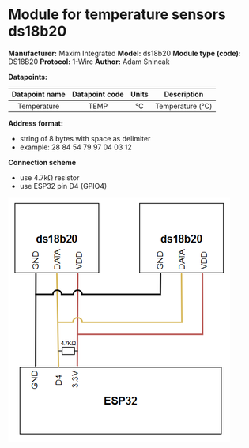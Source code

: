 # Module for temperature sensors ds18b20

**Manufacturer:**  Maxim Integrated
**Model:** ds18b20
**Module type (code):**  DS18B20
**Protocol:** 1-Wire
**Author:** Adam Snincak

**Datapoints:**

| Datapoint name | Datapoint code | Units | Description |
|:-:|:-:|:-:|:-:|
| Temperature | TEMP | °C | Temperature (°C) |


**Address format:**
* string of 8 bytes with space as delimiter
* example: 28 84 54 79 97 04 03 12

**Connection scheme**
* use 4.7kΩ resistor
* use ESP32 pin D4 (GPIO4)

![](scheme.PNG)